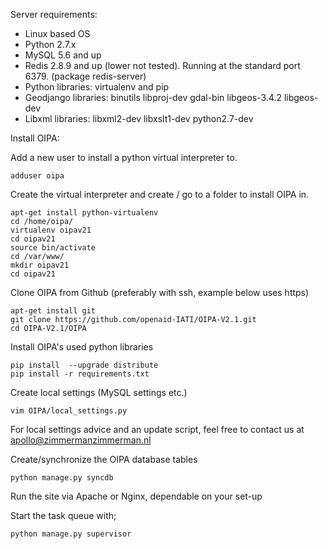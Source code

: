 Server requirements:
 - Linux based OS
 - Python 2.7.x
 - MySQL 5.6 and up
 - Redis 2.8.9 and up (lower not tested). Running at the standard port 6379. (package redis-server)
 - Python libraries: virtualenv and pip
 - Geodjango libraries: binutils libproj-dev gdal-bin libgeos-3.4.2 libgeos-dev
 - Libxml libraries: libxml2-dev  libxslt1-dev python2.7-dev


Install OIPA:

Add a new user to install a python virtual interpreter to.

    adduser oipa

Create the virtual interpreter and create / go to a folder to install OIPA in.

    apt-get install python-virtualenv
    cd /home/oipa/
    virtualenv oipav21
    cd oipav21
    source bin/activate
    cd /var/www/
    mkdir oipav21
    cd oipav21

Clone OIPA from Github (preferably with ssh, example below uses https)

    apt-get install git
    git clone https://github.com/openaid-IATI/OIPA-V2.1.git
    cd OIPA-V2.1/OIPA

Install OIPA's used python libraries

    pip install  --upgrade distribute
    pip install -r requirements.txt

Create local settings (MySQL settings etc.)

    vim OIPA/local_settings.py

For local settings advice and an update script, feel free to contact us at apollo@zimmermanzimmerman.nl

Create/synchronize the OIPA database tables

    python manage.py syncdb

Run the site via Apache or Nginx, dependable on your set-up

Start the task queue with;

    python manage.py supervisor




